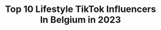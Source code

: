 ---
title: Top 10 Lifestyle TikTok Influencers In Belgium in 2023
description: >-
  Find top lifestyle TikTok influencers in Belgium in 2023. Most popular hashtags: #foryou #fyp #pourtoi #viral.
platform: TikTok
hits: 9
text_top: Discover the most popular TikTok influencers on inBeat.
text_bottom: Our search engine holds 9 TikTok influencers like this in Belgium for you to pitch.
profiles:
  - username: "itsblossomtea"
    fullname: >-
      Itsblossomtea
    bio: >-
      Liège, Belgium 🇧🇪 Lifestyle • Fashion • Creativity Retrouvez-moi sur Insta⤵
    location: "Belgium"
    followers: 19800
    engagement: 965
    commentsToLikes: 0.081136
    id: ckcdrpg51cwtn0j23wuy2bdlz
    verified: false
    hashtags: "#mode, #magie, #halloween, #trend"
  - username: "suspiciousantwerp"
    fullname: >-
      Suspicious Antwerp
    bio: >-
      Make your passion your lifestyle
    location: "Belgium"
    followers: 145800
    engagement: 972
    commentsToLikes: 0.015983
    id: ck8kmurq8ab1t0j783lu1j5x0
    verified: true
    hashtags: "#mentoschallenge, #voguechallenge, #fyp, #daviddobrik"
  - username: "elsadelhaye"
    fullname: >-
      Elsa Delhaye
    bio: >-
      Fitness🏋️‍♀️ / Lifestyle 🌺 Del-elsa@hotmail.com
    location: "Belgium"
    followers: 15000
    engagement: 437
    commentsToLikes: 0.017174
    id: ck9dz6mg80cg80j78fy3g9ipy
    verified: false
    hashtags: "#pourtoii, #girly, #belgium, #foryoupage"
  - username: "whatsupsupercar"
    fullname: >-
      WhatsUpSuperCar
    bio: >-
      Car life 🔥 Event, essais, etc 💥 Instagram : WhatsUpSuperCar 🤩
    location: "Belgium"
    followers: 5035
    engagement: 579
    commentsToLikes: 0.014735
    id: ckahvle2cn1zl0i780cyxwrup
    verified: false
    hashtags: "#sportscar, #voituredesport, #ferrari, #4yu"
  - username: "thib_sel"
    fullname: >-
      tselderslagh
    bio: >-
      Filmmaker| Photographer clothing brand: https://tulipewear.com
    location: "Belgium"
    followers: 4313
    engagement: 1007
    commentsToLikes: 0.021733
    id: ckbkw66qlrt300j23la070jv6
    verified: false
    hashtags: "#indonesia, #canggu, #bali, #broll"
  - username: "potverdekke"
    fullname: >-
      Arthur Van der Lindn
    bio: >-
      we try to be aesthetically pleasing :) +32/🇧🇪
    location: "Belgium"
    followers: 144000
    engagement: 1735
    commentsToLikes: 0.011758
    id: ckb9p5ztsjybu0j23cr6mbrlt
    verified: false
    hashtags: "#aesthetic, #antwerp, #pintrest, #fashion"
  - username: "kevin_tas"
    fullname: >-
      kevin_tas
    bio: >-
      Only cars ⛽️🔥 Insta : Kevin_tas Courtier automobile
    location: "Belgium"
    followers: 88800
    engagement: 899
    commentsToLikes: 0.016755
    id: ckavrgdc33dt20j23qm3ipagp
    verified: false
    hashtags: "#lamborghini, #belgium, #amg, #foryou"
  - username: "dreamlife_official"
    fullname: >-
      Dream Life
    bio: >-
      The dream life on TikTok 😎 IG: @dreamlife_official ©️ to creators
    location: "Belgium"
    followers: 4339
    engagement: 665
    commentsToLikes: 0.007963
    id: ckb9kf7tkc51x0j23fl75v1x2
    verified: false
    hashtags: "#lamborghini, #mercedes, #ferrari, #foryou"
  - username: "hassanpleintv"
    fullname: >-
      HassanPleinTV
    bio: >-
      ~ DJ HASSANIE ~ Rappeur et Influenceur - J’ai 23 ans - 🎥 76.1k sur YouTube
    location: "Belgium"
    followers: 131100
    engagement: 1141
    commentsToLikes: 0.025948
    id: ckal6esc2aroe0i78mlc5orgv
    verified: false
    hashtags: "#handicap, #pourtoi, #rap, #questions"
---